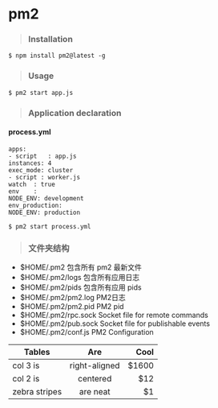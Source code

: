 # pm2 

> ### Installation

    $ npm install pm2@latest -g

> ### Usage

    $ pm2 start app.js
    
> ### Application declaration
  #### process.yml

    apps:
    - script   : app.js
    instances: 4
    exec_mode: cluster
    - script : worker.js
    watch  : true
    env    :
    NODE_ENV: development
    env_production:
    NODE_ENV: production   

    $ pm2 start process.yml
    
> ### 文件夹结构

+ $HOME/.pm2 包含所有 pm2 最新文件
+ $HOME/.pm2/logs 包含所有应用日志
+ $HOME/.pm2/pids 包含所有应用 pids
+ $HOME/.pm2/pm2.log PM2日志
+ $HOME/.pm2/pm2.pid PM2 pid
+ $HOME/.pm2/rpc.sock Socket file for remote commands
+ $HOME/.pm2/pub.sock Socket file for publishable events
+ $HOME/.pm2/conf.js PM2 Configuration



| Tables        | Are           | Cool   |
| ------------- |:-------------:| -----:|
| col 3 is      | right-aligned | $1600 |
| col 2 is      | centered      |   $12 |
| zebra stripes | are neat      |    $1 |
